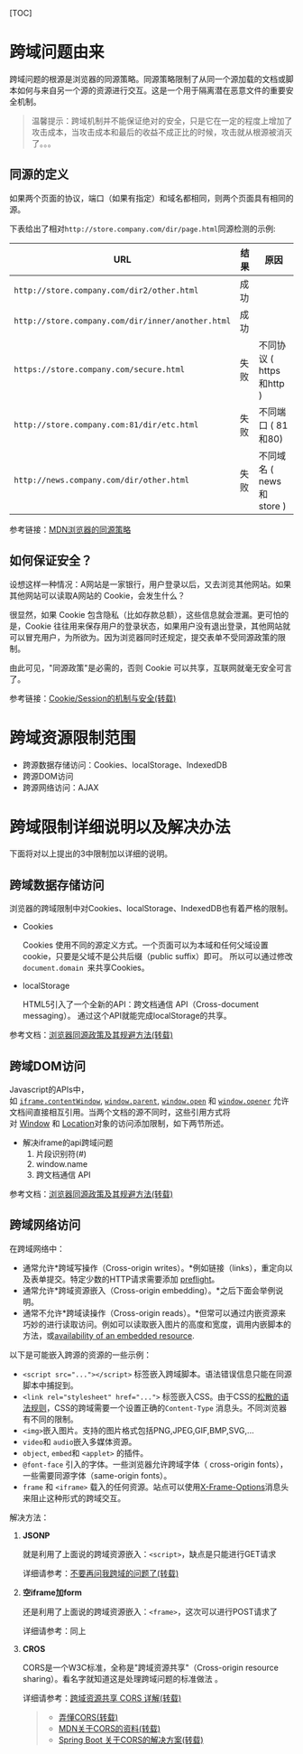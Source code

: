 [TOC]

# 跨域问题由来
跨域问题的根源是浏览器的同源策略。同源策略限制了从同一个源加载的文档或脚本如何与来自另一个源的资源进行交互。这是一个用于隔离潜在恶意文件的重要安全机制。

> 温馨提示：跨域机制并不能保证绝对的安全，只是它在一定的程度上增加了攻击成本，当攻击成本和最后的收益不成正比的时候，攻击就从根源被消灭了。。。

## 同源的定义

如果两个页面的协议，端口（如果有指定）和域名都相同，则两个页面具有相同的源。

下表给出了相对`http://store.company.com/dir/page.html`同源检测的示例:

| URL                                               | 结果 | 原因                     |
| ------------------------------------------------- | ---- | ------------------------ |
| `http://store.company.com/dir2/other.html`        | 成功 |                          |
| `http://store.company.com/dir/inner/another.html` | 成功 |                          |
| `https://store.company.com/secure.html`           | 失败 | 不同协议 ( https和http ) |
| `http://store.company.com:81/dir/etc.html`        | 失败 | 不同端口 ( 81和80)       |
| `http://news.company.com/dir/other.html`          | 失败 | 不同域名 ( news和store ) |

参考链接：[MDN浏览器的同源策略](https://developer.mozilla.org/zh-CN/docs/Web/Security/Same-origin_policy)

## 如何保证安全？

设想这样一种情况：A网站是一家银行，用户登录以后，又去浏览其他网站。如果其他网站可以读取A网站的 Cookie，会发生什么？

很显然，如果 Cookie 包含隐私（比如存款总额），这些信息就会泄漏。更可怕的是，Cookie 往往用来保存用户的登录状态，如果用户没有退出登录，其他网站就可以冒充用户，为所欲为。因为浏览器同时还规定，提交表单不受同源政策的限制。

由此可见，"同源政策"是必需的，否则 Cookie 可以共享，互联网就毫无安全可言了。

参考链接：[Cookie/Session的机制与安全(转载)](https://harttle.land/2015/08/10/cookie-session.html)



# 跨域资源限制范围

- 跨源数据存储访问：Cookies、localStorage、IndexedDB
-  跨源DOM访问
- 跨源网络访问：AJAX



# 跨域限制详细说明以及解决办法

下面将对以上提出的3中限制加以详细的说明。

## 跨域数据存储访问

浏览器的跨域限制中对Cookies、localStorage、IndexedDB也有着严格的限制。

- Cookies

  Cookies 使用不同的源定义方式。一个页面可以为本域和任何父域设置cookie，只要是父域不是公共后缀（public suffix）即可。 所以可以通过修改`document.domain `来共享Cookies。

- localStorage

  HTML5引入了一个全新的API：跨文档通信 API（Cross-document messaging）。 通过这个API就能完成localStorage的共享。

参考文档：[浏览器同源政策及其规避方法(转载)](http://www.ruanyifeng.com/blog/2016/04/same-origin-policy.html)

## 跨域DOM访问

Javascript的APIs中，如 [`iframe.contentWindow`](https://developer.mozilla.org/zh-CN/docs/DOM/HTMLIFrameElement), [`window.parent`](https://developer.mozilla.org/zh-CN/docs/Web/API/Window/parent), [`window.open`](https://developer.mozilla.org/zh-CN/docs/Web/API/Window/open) 和 [`window.opener`](https://developer.mozilla.org/zh-CN/docs/Web/API/Window/opener) 允许文档间直接相互引用。当两个文档的源不同时，这些引用方式将对 [Window](http://www.whatwg.org/specs/web-apps/current-work/multipage/browsers.html#security-window) 和 [Location](http://www.whatwg.org/specs/web-apps/current-work/multipage/history.html#security-location)对象的访问添加限制，如下两节所述。 

- 解决iframe的api跨域问题
  1. 片段识别符(#)
  2. window.name
  3. 跨文档通信 API

参考文档：[浏览器同源政策及其规避方法(转载)](http://www.ruanyifeng.com/blog/2016/04/same-origin-policy.html)

## 跨域网络访问

在跨域网络中：

- 通常允许*跨域写操作（Cross-origin writes）。*例如链接（links），重定向以及表单提交。特定少数的HTTP请求需要添加 [preflight](https://developer.mozilla.org/zh-CN/docs/HTTP/Access_control_CORS#Preflighted_requests)。
- 通常允许*跨域资源嵌入（Cross-origin embedding）。*之后下面会举例说明。
- 通常不允许*跨域读操作（Cross-origin reads）。*但常可以通过内嵌资源来巧妙的进行读取访问。例如可以读取嵌入图片的高度和宽度，调用内嵌脚本的方法，或[availability of an embedded resource](https://grepular.com/Abusing_HTTP_Status_Codes_to_Expose_Private_Information).

以下是可能嵌入跨源的资源的一些示例：

- `<script src="..."></script>` 标签嵌入跨域脚本。语法错误信息只能在同源脚本中捕捉到。
- `<link rel="stylesheet" href="...">` 标签嵌入CSS。由于CSS的[松散的语法规则](http://scarybeastsecurity.blogspot.dk/2009/12/generic-cross-browser-cross-domain.html)，CSS的跨域需要一个设置正确的`Content-Type` 消息头。不同浏览器有不同的限制。
- `<img>`嵌入图片。支持的图片格式包括PNG,JPEG,GIF,BMP,SVG,...
- `video`和 `audio`嵌入多媒体资源。
- `object`, `embed`和 `<applet>` 的插件。
- `@font-face` 引入的字体。一些浏览器允许跨域字体（ cross-origin fonts），一些需要同源字体（same-origin fonts）。
- `frame` 和 `<iframe>` 载入的任何资源。站点可以使用[X-Frame-Options](https://developer.mozilla.org/zh-CN/docs/HTTP/X-Frame-Options)消息头来阻止这种形式的跨域交互。

解决方法：

1. **JSONP**

   就是利用了上面说的跨域资源嵌入：`<script>`，缺点是只能进行GET请求

   详细请参考：[不要再问我跨域的问题了(转载)](https://segmentfault.com/a/1190000015597029)

2. **空iframe加form** 

   还是利用了上面说的跨域资源嵌入：`<frame>`，这次可以进行POST请求了

   详细请参考：同上

3. **CROS**

   CORS是一个W3C标准，全称是"跨域资源共享"（Cross-origin resource sharing）。看名字就知道这是处理跨域问题的标准做法 。

   详细请参考：[跨域资源共享 CORS 详解(转载)](http://www.ruanyifeng.com/blog/2016/04/cors.html)
   
   > - [弄懂CORS(转载)](https://www.jianshu.com/p/f9c21da2c661)
   > - [MDN关于CORS的资料(转载)](https://developer.mozilla.org/zh-CN/docs/Web/HTTP/Access_control_CORS)
   > - [Spring Boot 关于CORS的解决方案(转载)](https://docs.spring.io/spring/docs/5.1.1.RELEASE/spring-framework-reference/web.html#mvc-cors)